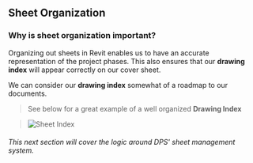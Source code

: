## Sheet Organization

### Why is sheet organization important?

Organizing out sheets in Revit enables us to have an accurate representation of the project phases. This also ensures that our **drawing index** will appear correctly on our cover sheet.

We can consider our **drawing index** somewhat of a roadmap to our documents.

>See below for a great example of a well organized **Drawing Index**

>![Sheet Index](images/4/00-sheetIndexBCOM.png)


###### This next section will cover the logic around DPS' sheet management system.
